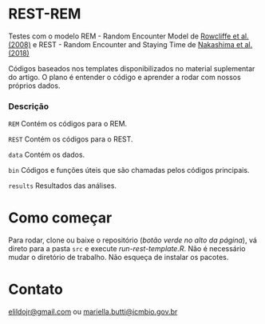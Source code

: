 # REST-REM
Testes com o modelo REM - Random Encounter Model de [Rowcliffe et al. (2008)](https://besjournals.onlinelibrary.wiley.com/doi/10.1111/j.1365-2664.2008.01473.x) e REST - Random Encounter and Staying Time de [Nakashima et al.  (2018)](https://besjournals.onlinelibrary.wiley.com/doi/full/10.1111/1365-2664.13059)

Códigos baseados nos templates disponibilizados no material suplementar do artigo. O plano é entender o código e aprender a rodar com nossos próprios dados.


### Descrição
```REM``` Contém os códigos para o REM.

```REST``` Contém os códigos para o REST.

```data``` Contém os dados. 

```bin``` Códigos e funções úteis que são chamadas pelos códigos principais.

```results``` Resultados das análises.


# Como começar 
Para rodar, clone ou baixe o repositório (*botão verde no alto da página*), vá direto para a pasta ```src``` e execute *run-rest-template.R*. Não é necessário mudar o diretório de trabalho. Não esqueça de instalar os pacotes.


# Contato
<elildojr@gmail.com> ou <mariella.butti@icmbio.gov.br>
